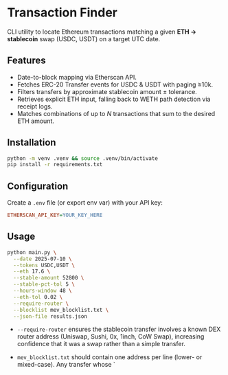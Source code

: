 # Transaction Finder

CLI utility to locate Ethereum transactions matching a given **ETH → stablecoin** swap (USDC, USDT) on a target UTC date.

## Features
* Date-to-block mapping via Etherscan API.
* Fetches ERC-20 Transfer events for USDC & USDT with paging ≥10k.
* Filters transfers by approximate stablecoin amount ± tolerance.
* Retrieves explicit ETH input, falling back to WETH path detection via receipt logs.
* Matches combinations of up to _N_ transactions that sum to the desired ETH amount.

## Installation
```bash
python -m venv .venv && source .venv/bin/activate
pip install -r requirements.txt
```

## Configuration
Create a `.env` file (or export env var) with your API key:
```ini
ETHERSCAN_API_KEY=YOUR_KEY_HERE
```

## Usage
```bash
python main.py \
  --date 2025-07-10 \
  --tokens USDC,USDT \
  --eth 17.6 \
  --stable-amount 52800 \
  --stable-pct-tol 5 \
  --hours-window 48 \
  --eth-tol 0.02 \
  --require-router \
  --blocklist mev_blocklist.txt \
  --json-file results.json
```

* `--require-router` ensures the stablecoin transfer involves a known DEX router address (Uniswap, Sushi, 0x, 1inch, CoW Swap), increasing confidence that it was a swap rather than a simple transfer.

* `mev_blocklist.txt` should contain one address per line (lower- or mixed-case). Any transfer whose `